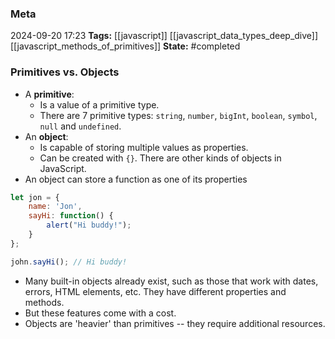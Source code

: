 ### Meta
2024-09-20 17:23
**Tags:** [[javascript]] [[javascript_data_types_deep_dive]] [[javascript_methods_of_primitives]]
**State:** #completed  

### Primitives vs. Objects
- A **primitive**:
	- Is a value of a primitive type.
	- There are 7 primitive types: `string`, `number`, `bigInt`, `boolean`, `symbol`, `null` and `undefined`.
- An **object**:
	- Is capable of storing multiple values as properties.
	- Can be created with `{}`. There are other kinds of objects in JavaScript.
- An object can store a function as one of its properties

```JavaScript title:app.js
let jon = {
	name: 'Jon',
	sayHi: function() {
		alert("Hi buddy!");
	}
};

john.sayHi(); // Hi buddy!
```

- Many built-in objects already exist, such as those that work with dates, errors, HTML elements, etc. They have different properties and methods.
- But these features come with a cost.
- Objects are 'heavier' than primitives -- they require additional resources.